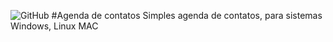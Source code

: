 ![GitHub](https://img.shields.io/github/license/MuriloDuarte97/Agenda?style=plastic)
#Agenda de contatos
Simples agenda de contatos, para sistemas Windows, Linux MAC
![]()

